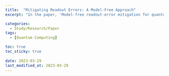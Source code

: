 ```yaml
---
title:  "Mitigating Readout Errors: A Model-Free Approach"
excerpt: "In the paper, 'Model-free readout-error mitigation for quantum expectation values,' Ewout van den Berg, Zlatko K. Minev, and Kristan Temme propose a new approach to mitigating these errors using the twirled-readout method."

categories:
  - Study/Research/Paper
tags:
  - [Quantum Computing]

toc: true
toc_sticky: true
 
date: 2023-03-29
last_modified_at: 2023-03-29
---
```


